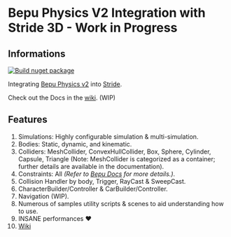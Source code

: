 # Bepu Physics V2 Integration with Stride 3D - Work in Progress

## Informations 

[![Build nuget package](https://github.com/Nicogo1705/Stride.BepuPhysics/actions/workflows/dotnet-nuget.yml/badge.svg)](https://github.com/Nicogo1705/Stride.BepuPhysics/actions/workflows/dotnet-nuget.yml)

Integrating [Bepu Physics v2](https://github.com/bepu/bepuphysics2) into [Stride](https://github.com/stride3d/stride).

Check out the Docs in the [wiki](https://github.com/Nicogo1705/Stride.BepuPhysics/wiki). (WIP)

## Features

1. Simulations: Highly configurable simulation & multi-simulation.
2. Bodies: Static, dynamic, and kinematic.
3. Colliders: MeshCollider, ConvexHullCollider, Box, Sphere, Cylinder, Capsule, Triangle (Note: MeshCollider is categorized as a container; further details are available in the documentation).
4. Constraints: All *(Refer to [Bepu Docs](https://github.com/bepu/bepuphysics2) for more details.)*.
5. Collision Handler by body, Trigger, RayCast & SweepCast.
6. CharacterBuilder/Controller & CarBuilder/Controller.
7. Navigation (WIP).
8. Numerous of samples utility scripts & scenes to aid understanding how to use.
9. INSANE performances :heart:
10. [Wiki](https://github.com/Nicogo1705/Stride.BepuPhysics/wiki)
